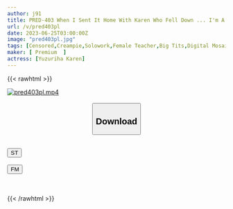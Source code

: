 ```yaml
---
author: j91
title: PRED-403 When I Sent It Home With Karen Who Fell Down ... I'm A Sexual Desire Monster Who Had Vaginal Cum Shot Many Times Until Morning Because The Erection Did Not Stop Due To Defenseless Big Tits And Saneness. Karen Yuzuriha
url: /v/pred403pl
date: 2023-06-25T03:00:00Z
image: "pred403pl.jpg"
tags: [Censored,Creampie,Solowork,Female Teacher,Big Tits,Digital Mosaic,Cuckold,Kiss	 ]
maker: [ Premium  ]
actress: [Yuzuriha Karen]
---
```



{{< rawhtml >}}

<div class="video" data-videoid="pal10RaJBpcWLm">
    <a href="javascript:;">
        <img src="/v/pred403pl/pred403pl.jpg" width="WIDTH" height="HEIGHT" alt="pred403pl.mp4" loading="lazy">
    </a>
</div>

<script type="text/javascript" src="https://j91.asia/asset/on-demand-st.js"></script>

<br>
  <link rel="stylesheet" href="https://j91.asia/asset/bs5.css">
  
  <center>
  <button class="btn btn-primary" type="button" data-bs-toggle="collapse" data-bs-target=".multi-collapse" aria-expanded="false" aria-controls="multiCollapseExample1 multiCollapseExample2"><h2>Download</h2></button></center>
</p>
<div class="row">
  <div class="col">
    <div class="collapse multi-collapse" id="multiCollapseExample1">
      <div class="card card-body">
	      	      <br>
<div class="buttons">  
<a href="https://streamtape.to/v/pal10RaJBpcWLm" target="_blank"><button class="btn-hover color-3"><i class="fa fa-download"></i> ST</button></a></div>
    </div>
  </div>
</div>
  <div class="col">
    <div class="collapse multi-collapse" id="multiCollapseExample2">
      <div class="card card-body">
	      <br>
<div class="buttons">
    <a href="https://filemoon.sx/d/7ah17f8mqlsb" target="_blank"><button class="btn-hover color-8"><i class="fa fa-download"></i> FM</button></a></div>
<br><br>
      </div>
    </div>
  </div>
</div>

{{< /rawhtml >}}